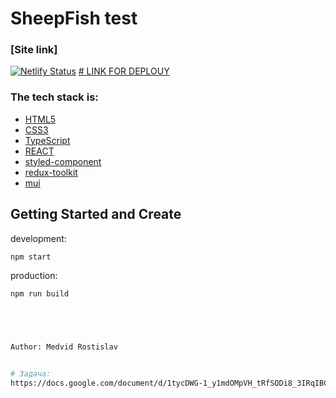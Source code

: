 # SheepFish test

### [Site link]

[![Netlify Status](https://api.netlify.com/api/v1/badges/14e7ef42-5c90-44c8-a7ec-0b6e20c59735/deploy-status)](https://main--glistening-parfait-e4402f.netlify.app/)
<a href="https://main--glistening-parfait-e4402f.netlify.app" ># LINK FOR DEPLOUY</a>

### The tech stack is:

- [HTML5](https://en.wikipedia.org/wiki/HTML5)
- [CSS3](https://en.wikipedia.org/wiki/Cascading_Style_Sheets)
- [TypeScript](https://ru.wikipedia.org/wiki/TypeScript)
- [REACT](https://ru.wikipedia.org/wiki/React)
- [styled-component](https://styled-components.com/)
- [redux-toolkit](https://redux-toolkit.js.org/)
- [mui](https://mui.com/)

## Getting Started and Create

development:

```bash
npm start
```

production:

```bash
npm run build





Author: Medvid Rostislav


# Задача:
https://docs.google.com/document/d/1tycDWG-1_y1mdOMpVH_tRfSODi8_3IRqIBCGGXRkK9w/edit
